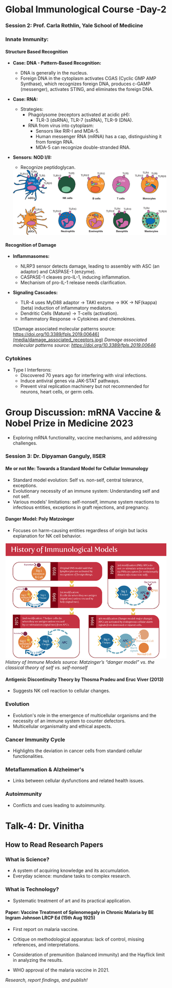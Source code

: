 # Global Immunological Course -Day-2

### Session 2: Prof. Carla Rothlin, Yale School of Medicine

### Innate Immunity:

#### Structure Based Recognition
- **Case: DNA - Pattern-Based Recognition:**
  - DNA is generally in the nucleus.
  - Foreign DNA in the cytoplasm activates CGAS (Cyclic GMP AMP Synthase), which recognizes foreign DNA, produces c-GAMP (messenger), activates STING, and eliminates the foreign DNA.

- **Case: RNA:**
  - Strategies:
    - Phagolysome (receptors activated at acidic pH):
      - TLR-3 (dsRNA), TLR-7 (ssRNA), TLR-9 (DNA).
    - RNA from virus into cytoplasm:
      - Sensors like RIR-I and MDA-5.
      - Human messenger RNA (mRNA) has a cap, distinguishing it from foreign RNA.
      - MDA-5 can recognize double-stranded RNA.

- **Sensors: NOD I/II:**
  - Recognize peptidoglycan.
  <img src="media/pattern_recognition_receptors_of_cells.jpg" alt="Pattern Recognition Receptors of various cells source: https://doi.org/10.1093/annonc/mdx179">
  <!-- ![Pattern Recognition Receptors of various cells source: https://doi.org/10.1093/annonc/mdx179](media/pattern_recognition_receptors_of_cells.jpg) -->
  <!-- *Pattern Recognition Receptors of various cells source: https://doi.org/10.1093/annonc/mdx179* -->

#### Recognition of Damage
- **Inflammasomes:**
  - NLRP3 sensor detects damage, leading to assembly with ASC (an adaptor) and CASPASE-1 (enzyme).
  - CASPASE-1 cleaves pro-IL-1, inducing inflammation.
  - Mechanism of pro-IL-1 release needs clarification.

- **Signaling Cascades:**
  - TLR-4 uses MyD88 adaptor → TAKI enzyme → IKK → NF(kappa)(beta) induction of inflammatory mediators.
  - Dendritic Cells (Mature) → T-cells (activation).
  - Inflammatory Response → Cytokines and chemokines.

  ![Damage associated molecular patterns source: https://doi.org/10.3389/fpls.2019.00646](media/damage_associated_receptors.jpg)
  *Damage associated molecular patterns source: https://doi.org/10.3389/fpls.2019.00646*

### Cytokines
- Type I Interferons:
  - Discovered 70 years ago for interfering with viral infections.
  - Induce antiviral genes via JAK-STAT pathways.
  - Prevent viral replication machinery but not recommended for neurons, heart cells, or germ cells.

# Group Discussion: mRNA Vaccine & Nobel Prize in Medicine 2023
- Exploring mRNA functionality, vaccine mechanisms, and addressing challenges.

### Session 3: Dr. Dipyaman Ganguly, IISER
#### Me or not Me: Towards a Standard Model for Cellular Immunology

- Standard model evolution: Self vs. non-self, central tolerance, exceptions.
- Evolutionary necessity of an immune system: Understanding self and not self.
- Various models' limitations: self-nonself, immune system reactions to infectious entities, exceptions in graft rejections, and pregnancy.

#### Danger Model: Poly Matzoinger
- Focuses on harm-causing entities regardless of origin but lacks explanation for NK cell behavior.

![History of Immune Models source: Matzinger’s “danger model” vs. the classical theory of self vs. self-nonself](media/history_of_immune_models.png)
*History of Immune Models source: Matzinger’s “danger model” vs. the classical theory of self vs. self-nonself*

#### Antigenic Discontinuity Theory by Thosma Pradeu and Eruc Viver (2013)
- Suggests NK cell reaction to cellular changes.

### Evolution
- Evolution's role in the emergence of multicellular organisms and the necessity of an immune system to counter defectors.
- Multicellular organismality and ethical aspects.

### Cancer Immunity Cycle
- Highlights the deviation in cancer cells from standard cellular functionalities.

### Metaflammation & Alzheimer's
- Links between cellular dysfunctions and related health issues.

### Autoimmunity
- Conflicts and cues leading to autoimmunity.

# Talk-4: Dr. Vinitha

## How to Read Research Papers

### What is Science?
- A system of acquiring knowledge and its accumulation.
- Everyday science: mundane tasks to complex research.

### What is Technology?
- Systematic treatment of art and its practical application.

#### Paper: Vaccine Treatment of Splenomegaly in Chronic Malaria by BE Ingram Johnson LRCP Ed (15th Aug 1925)
- First report on malaria vaccine.
- Critique on methodological apparatus: lack of control, missing references, and interpretations.

- Consideration of premunition (balanced immunity) and the Hayflick limit in analyzing the results.
- WHO approval of the malaria vaccine in 2021.

*Research, report findings, and publish!*
